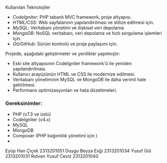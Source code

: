 Kullanılan Teknolojiler

- *CodeIgniter*: PHP tabanlı MVC framework, proje altyapısı.
- *HTML/CSS*: Web sayfalarının yapılandırılması ve stilize edilmesi için.
- *MySQL*: Veritabanı yönetimi ve ilişkisel veri depolama.
- *MongoDB*: NoSQL veritabanı, veri depolama ve hızlı sorgulama işlemleri için.
- *Git/GitHub*: Sürüm kontrolü ve proje paylaşımı için.

Projede, aşağıdaki geliştirmeler ve yenilikler yapılmıştır:
- Eski site altyapısının CodeIgniter framework'ü ile yeniden yapılandırılması.
- Kullanıcı arayüzünün HTML ve CSS ile modernize edilmesi.
- Veritabanı yönetiminin MySQL ve MongoDB ile daha verimli hale getirilmesi.
- Performans optimizasyonları ve hata düzeltmeleri.

### Gereksinimler:
- PHP (v7.3 ve üstü)
- CodeIgniter (v4.x)
- MySQL
- MongoDB
- Composer (PHP bağımlılık yönetimi için )
- 
Eyüp Han Çiçek 2313201051
Duygu Beyza Esği 2313201034
Yusuf Gül 2313201031
Rıdvan Yusuf Ceviz 2313201040
